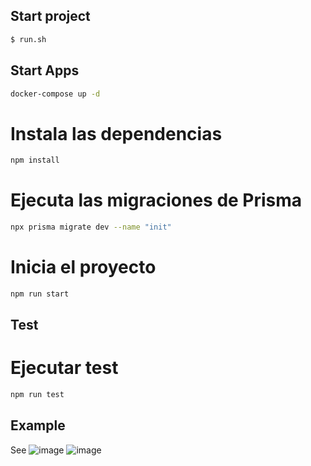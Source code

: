 ## Start project
```bash
$ run.sh
```

## Start Apps
```bash
docker-compose up -d
```

# Instala las dependencias
```bash
npm install
```

# Ejecuta las migraciones de Prisma
```bash
npx prisma migrate dev --name "init"
```

# Inicia el proyecto
```bash
npm run start
```

## Test
# Ejecutar test
```bash
npm run test
```

## Example
See ![image](https://user-images.githubusercontent.com/17199377/240066996-3f789bc9-f987-4f07-9674-19fd6d5e5cb2.PNG)
![image](https://user-images.githubusercontent.com/17199377/240066738-5431928a-1325-4a9b-ac61-a8a12cb90429.PNG)
